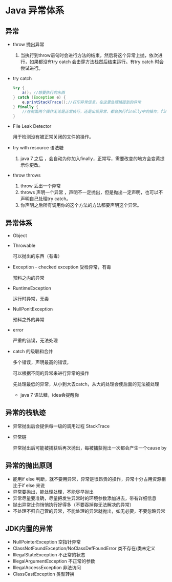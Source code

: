# Java 异常体系

## 异常

- throw 抛出异常
  1. 当执行到throw语句时会进行方法的结束，然后将这个异常上抛，依次进行，如果都没有try catch 会击穿方法栈然后结束运行。有try catch 时会尝试进行。

- try catch

  ```java
  try {
      a(); //想要执行的东西
  } catch (Exception e) {
      e.printStackTrace();//打印异常信息，在这里处理捕捉到的异常
  } finally {
      //在前面两个操作无论是正常执行，还是出现异常，都会执行finally中的操作，finally只执行资源的清理工作，不要在这里写return语句。
  } 
  ```

- File Leak Detector

  用于检测没有被正常关闭的文件的操作。

- try with resource 语法糖

  1. java 7 之后 ，会自动为你加入finally，正常写，需要改变的地方会变黄提示你更改。 

- throw throws
  1. throw 丢出一个异常
  2. throws 声明一个异常 ，声明不一定抛出，但是抛出一定声明，也可以不声明自己处理try catch。
  3. 你声明之后所有调用你的这个方法的方法都要声明这个异常。

## 异常体系

- Object

- Throwable

  可以抛出的东西（有毒）

- Exception - checked exception 受检异常，有毒

  预料之内的异常

- RuntimeException

  运行时异常，无毒

- NullPonitException

  预料之外的异常

- error 

  严重的错误，无法处理

- catch 的级联和合并

  多个错误，声明最高的错误，

  可以根据不同的异常来进行异常的操作

  先处理最低的异常，从小到大去catch，从大的处理会使后面的无法被处理

  - java 7 语法糖，idea会提醒你

## 异常的栈轨迹

- 异常抛出后会提供每一级的调用过程 StackTrace

- 异常链 

  异常抛出后可能被捕获后再次抛出，每被捕获抛出一次都会产生一个cause by

## 异常的抛出原则

- 能用if else 判断，就不要用异常，异常是很昂贵的操作，异常十分占用资源相比于if else 来说
- 异常要抛出，能处理处理，不能尽早抛出
- 异常尽量要准确，尽量把发生异常时的环境参数添加进去，带有详细信息
- 抛出异常比你悄悄执行好得多（不要吞掉你无法解决的异常）
- 不处理不归自己管的异常，不能处理的异常就抛出，如无必要，不要忽略异常



## JDK内置的异常

- NullPointerException  空指针异常
-  ClassNotFoundException/NoClassDefFoundError 类不存在/类未定义
-  IllegalStateException  不正常的状态
-  IllegalArgumentException  不正常的参数
-  IllegalAccessException  非法访问
-  ClassCastException  类型转换



